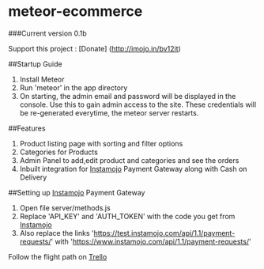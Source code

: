 # meteor-ecommerce

###Current version 0.1b

Support this project : [Donate] (http://imojo.in/bv12it)

##Startup Guide
1. Install Meteor
2. Run 'meteor' in the app directory
3. On starting, the admin email and password will be displayed in the console. Use this to gain admin access to the site. These credentials will be re-generated everytime, the meteor server restarts.



##Features
1. Product listing page with sorting and filter options
2. Categories for Products
3. Admin Panel to add,edit product and categories and see the orders
4. Inbuilt integration for [Instamojo](https://imjo.in/NvQhd) Payment Gateway along with Cash on Delivery

##Setting up [Instamojo](https://imjo.in/NvQhd) Payment Gateway
1. Open file server/methods.js
2. Replace 'API_KEY' and 'AUTH_TOKEN' with the code you get from [Instamojo](https://imjo.in/NvQhd) 
3. Also replace the links 'https://test.instamojo.com/api/1.1/payment-requests/' with 'https://www.instamojo.com/api/1.1/payment-requests/'




Follow the flight path on [Trello](https://trello.com/b/y1S4C07V/meteor-ecommerce)
